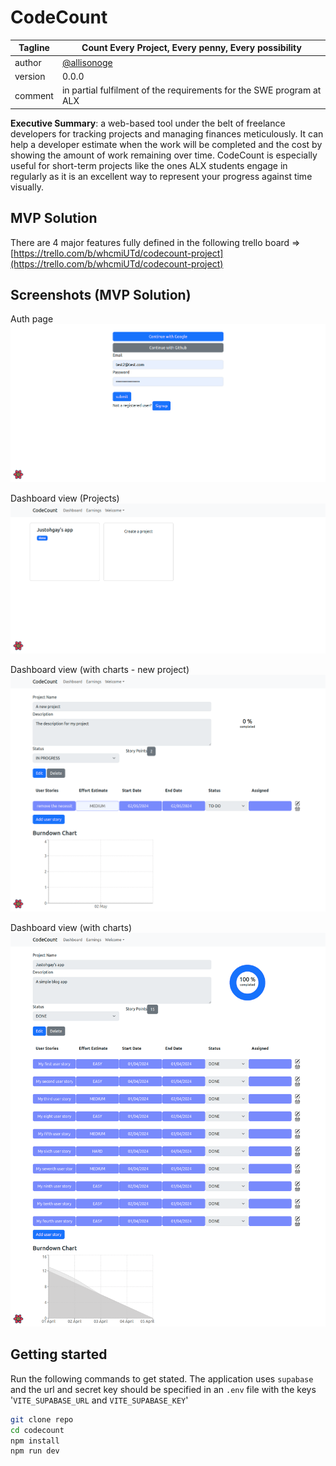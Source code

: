 # CodeCount
| Tagline  |  Count Every Project, Every penny, Every possibility |
| --- | ---|
| author | [@allisonoge](https://github.com/allisonoge) |
| version | 0.0.0 |
| comment | in partial fulfilment of the requirements for the SWE program at ALX |

**Executive Summary**: a web-based tool under the belt of freelance developers for tracking projects and managing finances meticulously. It can help a developer estimate when the work will be completed and the cost by showing the amount of work remaining over time. CodeCount is especially useful for short-term projects like the ones ALX students engage in regularly as it is an excellent way to represent your progress against time visually.

## MVP Solution

There are 4 major features fully defined in the following trello board => [https://trello.com/b/whcmiUTd/codecount-project](https://trello.com/b/whcmiUTd/codecount-project)

## Screenshots (MVP Solution)

Auth page
![codecount auth](src/assets/screencapture-localhost-5173-login-2024-05-02-11_49_56.png)


Dashboard view (Projects)
![codecount projects](src/assets/screencapture-localhost-5173-dashboard-2024-05-02-11_23_03.png)

Dashboard view (with charts - new project)
![codecount dashboard](src/assets/screencapture-localhost-5173-dashboard-project-20-2024-05-02-11_45_00.png)

Dashboard view (with charts)
![codecount dashboard](src/assets/screencapture-localhost-5173-dashboard-project-14-2024-05-02-11_22_13.png)

## Getting started

Run the following commands to get stated. The application uses `supabase` and the url and secret key should be specified in an `.env` file with the keys '`VITE_SUPABASE_URL` and `VITE_SUPABASE_KEY`'
```bash
git clone repo
cd codecount
npm install
npm run dev
```
